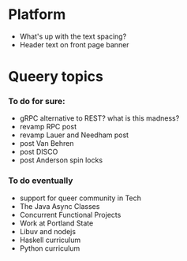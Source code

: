 # Platform

* What's up with the text spacing?
* Header text on front page banner

# Queery topics

### To do for sure:

* gRPC alternative to REST? what is this madness?
* revamp RPC post
* revamp Lauer and Needham post
* post Van Behren
* post DISCO
* post Anderson spin locks

### To do eventually

* support for queer community in Tech
* The Java Async Classes
* Concurrent Functional Projects
* Work at Portland State
* Libuv and nodejs
* Haskell curriculum
* Python curriculum
